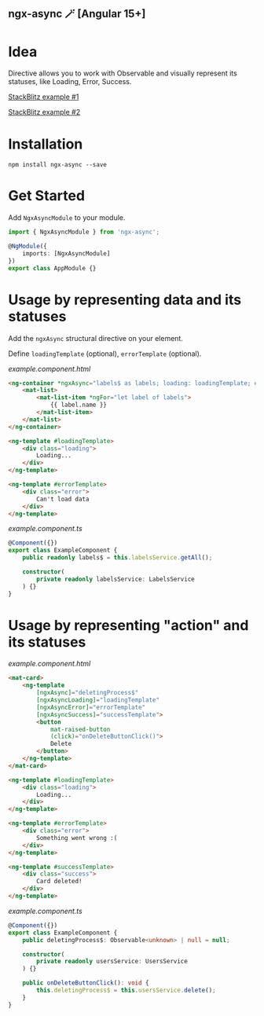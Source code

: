## ngx-async 🪄 [Angular 15+]

# Idea

Directive allows you to work with Observable and visually represent its statuses, like Loading, Error, Success.

[StackBlitz example #1](https://stackblitz.com/edit/angular-ivy-sdeg3n?file=src%2Fapp%2Fapp.component.html)

[StackBlitz example #2](https://stackblitz.com/edit/angular-ivy-4xbhy4?file=src%2Fapp%2Fitem-delete-button%2Fitem-delete-button.component.html)

# Installation
`npm install ngx-async --save`

# Get Started

Add `NgxAsyncModule` to your module.

```typescript
import { NgxAsyncModule } from 'ngx-async';

@NgModule({
    imports: [NgxAsyncModule]
})
export class AppModule {}
```

# Usage by representing data and its statuses

Add the `ngxAsync` structural directive on your element.

Define `loadingTemplate` (optional), `errorTemplate` (optional).

*example.component.html*
```html
<ng-container *ngxAsync="labels$ as labels; loading: loadingTemplate; error: errorTemplate;">
    <mat-list>
        <mat-list-item *ngFor="let label of labels">
            {{ label.name }}
        </mat-list-item>
    </mat-list>
</ng-container>

<ng-template #loadingTemplate>
    <div class="loading">
        Loading...
    </div>
</ng-template>

<ng-template #errorTemplate>
    <div class="error">
        Can't load data
    </div>
</ng-template>
```

*example.component.ts*
```typescript
@Component({})
export class ExampleComponent {
    public readonly labels$ = this.labelsService.getAll();

    constructor(
        private readonly labelsService: LabelsService
    ) {}
}
```

# Usage by representing "action" and its statuses

*example.component.html*
```html
<mat-card>
    <ng-template
        [ngxAsync]="deletingProcess$"
        [ngxAsyncLoading]="loadingTemplate"
        [ngxAsyncError]="errorTemplate"
        [ngxAsyncSuccess]="successTemplate">
        <button
            mat-raised-button
            (click)="onDeleteButtonClick()">
            Delete
        </button>
    </ng-template>
</mat-card>

<ng-template #loadingTemplate>
    <div class="loading">
        Loading...
    </div>
</ng-template>

<ng-template #errorTemplate>
    <div class="error">
        Something went wrong :(
    </div>
</ng-template>

<ng-template #successTemplate>
    <div class="success">
        Card deleted!
    </div>
</ng-template>
```

*example.component.ts*
```typescript
@Component({})
export class ExampleComponent {
    public deletingProcess$: Observable<unknown> | null = null;

    constructor(
        private readonly usersService: UsersService
    ) {}

    public onDeleteButtonClick(): void {
        this.deletingProcess$ = this.usersService.delete();
    }
}
```

